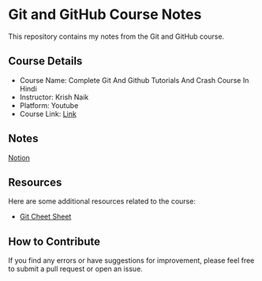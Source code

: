 # Git and GitHub Course Notes

This repository contains my notes from the Git and GitHub course.

## Course Details

- Course Name: Complete Git And Github Tutorials And Crash Course In Hindi
- Instructor: Krish Naik
- Platform: Youtube
- Course Link: [Link](https://www.youtube.com/watch?v=8KtY8ihZ8ME)

## Notes

[Notion](https://www.notion.so/Git-and-Github-83206b141de348c7a54652714be3a6d3?pvs=4)

## Resources

Here are some additional resources related to the course:

- [Git Cheet Sheet](https://education.github.com/git-cheat-sheet-education.pdf)


## How to Contribute

If you find any errors or have suggestions for improvement, please feel free to submit a pull request or open an issue.


